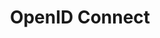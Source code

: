 ---
id: openid-connect
title: OpenID Connect
permalink: ready/guides/openid/configuration-options/index.html
---